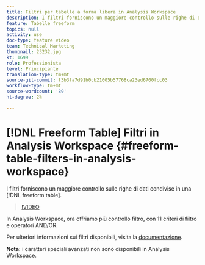 ```yaml
---
title: Filtri per tabelle a forma libera in Analysis Workspace
description: I filtri forniscono un maggiore controllo sulle righe di dati condivise in una tabella a forma libera.
feature: Tabelle freeform
topics: null
activity: use
doc-type: feature video
team: Technical Marketing
thumbnail: 23232.jpg
kt: 1699
role: Professionista
level: Principiante
translation-type: tm+mt
source-git-commit: f3b3fa7d91b0cb21005b57768ca23ed6700fcc03
workflow-type: tm+mt
source-wordcount: '89'
ht-degree: 2%

---
```



# [!DNL Freeform Table] Filtri in Analysis Workspace  {#freeform-table-filters-in-analysis-workspace}

I filtri forniscono un maggiore controllo sulle righe di dati condivise in una [!DNL freeform table].

>[!VIDEO](https://video.tv.adobe.com/v/23232/?quality=12)

In Analysis Workspace, ora offriamo più controllo filtro, con 11 criteri di filtro e operatori AND/OR.

Per ulteriori informazioni sui filtri disponibili, visita la [documentazione](https://marketing.adobe.com/resources/help/en_US/analytics/analysis-workspace/pagination_filtering_sorting.html).

**Nota:** i caratteri speciali avanzati non sono disponibili in Analysis Workspace.
